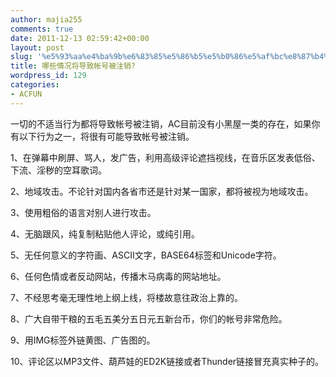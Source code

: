 ```yaml
---
author: majia255
comments: true
date: 2011-12-13 02:59:42+00:00
layout: post
slug: '%e5%93%aa%e4%ba%9b%e6%83%85%e5%86%b5%e5%b0%86%e5%af%bc%e8%87%b4%e5%b8%90%e5%8f%b7%e8%a2%ab%e6%b3%a8%e9%94%80'
title: 哪些情况将导致帐号被注销?
wordpress_id: 129
categories:
- ACFUN
---
```


一切的不适当行为都将导致帐号被注销，AC目前没有小黑屋一类的存在，如果你有以下行为之一，将很有可能导致帐号被注销。

1、在弹幕中刷屏、骂人，发广告，利用高级评论遮挡视线，在音乐区发表低俗、下流、淫秽的空耳歌词。

2、地域攻击。不论针对国内各省市还是针对某一国家，都将被视为地域攻击。

3、使用粗俗的语言对别人进行攻击。

4、无脑跟风，纯复制粘贴他人评论，或纯引用。

5、无任何意义的字符画、ASCII文字，BASE64标签和Unicode字符。

6、任何色情或者反动网站，传播木马病毒的网站地址。

7、不经思考毫无理性地上纲上线，将楼故意往政治上靠的。

8、广大自带干粮的五毛五美分五日元五新台币，你们的帐号非常危险。

9、用IMG标签外链黄图、广告图的。

10、评论区以MP3文件、葫芦娃的ED2K链接或者Thunder链接冒充真实种子的。
